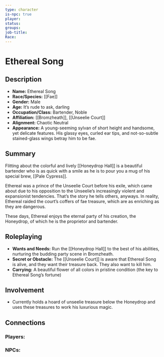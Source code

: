 ```yaml
---
type: character
is-npc: true
player: 
status: 
groups: 
job-title: 
Race:
---
```

# Ethereal Song

## Description
- **Name:** Ethereal Song
- **Race/Species:** [[Fae]]
- **Gender:** Male
- **Age:** It’s rude to ask, darling
- **Occupation/Class:** Bartender, Noble
- **Affiliation:** [[Bromzheath]], [[Unseelie Court]]
- **Alignment:** Chaotic Neutral
- **Appearance:** A young-seeming sylvan of short height and handsome, yet delicate features. His glassy eyes, curled ear tips, and not-so-subtle stained-glass wings betray him to be fae.

## Summary
Flitting about the colorful and lively [[Honeydrop Hall]] is a beautiful bartender who is as quick with a smile as he is to pour you a mug of his special brew, [[Pale Cypress]].

Ethereal was a prince of the Unseelie Court before his exile, which came about due to his opposition to the Unseelie’s increasingly violent and expansionist tendencies. That’s the story he tells others, anyways. In reality, Ethereal raided the court’s coffers of fae treasure, which are as enriching as they are dangerous. 

These days, Ethereal enjoys the eternal party of his creation, the Honeydrop, of which he is the proprietor and bartender.

## Roleplaying
 - **Wants and Needs:** Run the [[Honeydrop Hall]] to the best of his abilities, nurturing the budding party scene in Bromzheath.
 - **Secret or Obstacle:** The [[Unseelie Court]] is aware that Ethereal Song is alive, and they want their treasure back. They also want to kill him.
 - **Carrying:** A beautiful flower of all colors in pristine condition (the key to Ethereal Song’s fortune)


## Involvement
- Currently holds a hoard of unseelie treasure below the Honeydrop and uses these treasures to work his luxurious magic.

## Connections


### Players:


### NPCs:



